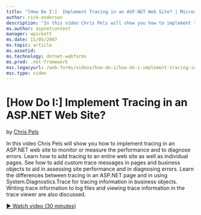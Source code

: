 ```yaml
---
title: "[How Do I:]  Implement Tracing in an ASP.NET Web Site? | Microsoft Docs"
author: rick-anderson
description: "In this video Chris Pels will show you how to implement tracing in an ASP.NET web site to monitor or measure the performance and to diagnose errors. Learn ho..."
ms.author: aspnetcontent
manager: wpickett
ms.date: 11/05/2007
ms.topic: article
ms.assetid: 
ms.technology: dotnet-webforms
ms.prod: .net-framework
msc.legacyurl: /web-forms/videos/how-do-i/how-do-i-implement-tracing-in-an-aspnet-web-site
msc.type: video
---
```

[How Do I:]  Implement Tracing in an ASP.NET Web Site?
====================
by [Chris Pels](https://twitter.com/chrispels)

In this video Chris Pels will show you how to implement tracing in an ASP.NET web site to monitor or measure the performance and to diagnose errors. Learn how to add tracing to an entire web site as well as individual pages. See how to add custom trace messages in pages and business objects to aid in assessing site performance and in diagnosing errors. Learn the differences between tracing in an ASP.NET page and in using System.Diagnostics.Trace for tracing information in business objects. Writing trace information to log files and viewing trace information in the trace viewer are also discussed.

[&#9654; Watch video (30 minutes)](https://channel9.msdn.com/Blogs/ASP-NET-Site-Videos/how-do-i-implement-tracing-in-an-aspnet-web-site)